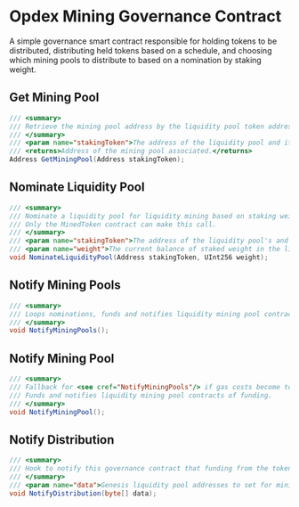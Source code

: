 # Opdex Mining Governance Contract

A simple governance smart contract responsible for holding tokens to be distributed, distributing held tokens based on a schedule,
and choosing which mining pools to distribute to based on a nomination by staking weight.

## Get Mining Pool

```c#
/// <summary>
/// Retrieve the mining pool address by the liquidity pool token address. 
/// </summary>
/// <param name="stakingToken">The address of the liquidity pool and it's liquidity pool token.</param>
/// <returns>Address of the mining pool associated.</returns>
Address GetMiningPool(Address stakingToken);
```

## Nominate Liquidity Pool
```c#
/// <summary>
/// Nominate a liquidity pool for liquidity mining based on staking weight.
/// Only the MinedToken contract can make this call.
/// </summary>
/// <param name="stakingToken">The address of the liquidity pool's and it's token.</param>
/// <param name="weight">The current balance of staked weight in the liquidity pool.</param>
void NominateLiquidityPool(Address stakingToken, UInt256 weight);
```

## Notify Mining Pools

```c#
/// <summary>
/// Loops nominations, funds and notifies liquidity mining pool contracts of funding.
/// </summary>
void NotifyMiningPools();
```

## Notify Mining Pool

```c#
/// <summary>
/// Fallback for <see cref="NotifyMiningPools"/> if gas costs become too high.
/// Funds and notifies liquidity mining pool contracts of funding.
/// </summary>
void NotifyMiningPool();
```

## Notify Distribution

```c#
/// <summary>
/// Hook to notify this governance contract that funding from the token has been sent.
/// </summary>
/// <param name="data">Genesis liquidity pool addresses to set for mining. Not used after initial token distribution.</param>
void NotifyDistribution(byte[] data);
```